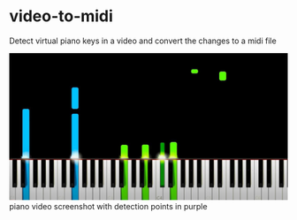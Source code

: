 # video-to-midi

Detect virtual piano keys in a video and convert the changes to a midi file

![piano video screenshot with detection points in purple](./screenshot.png)
piano video screenshot with detection points in purple
